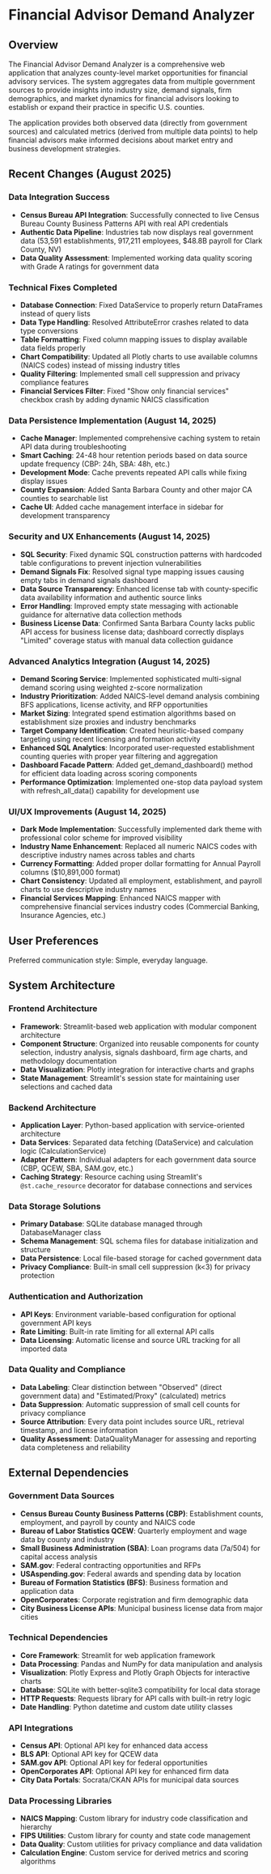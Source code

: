 # Financial Advisor Demand Analyzer

## Overview

The Financial Advisor Demand Analyzer is a comprehensive web application that analyzes county-level market opportunities for financial advisory services. The system aggregates data from multiple government sources to provide insights into industry size, demand signals, firm demographics, and market dynamics for financial advisors looking to establish or expand their practice in specific U.S. counties.

The application provides both observed data (directly from government sources) and calculated metrics (derived from multiple data points) to help financial advisors make informed decisions about market entry and business development strategies.

## Recent Changes (August 2025)

### Data Integration Success
- **Census Bureau API Integration**: Successfully connected to live Census Bureau County Business Patterns API with real API credentials
- **Authentic Data Pipeline**: Industries tab now displays real government data (53,591 establishments, 917,211 employees, $48.8B payroll for Clark County, NV)
- **Data Quality Assessment**: Implemented working data quality scoring with Grade A ratings for government data

### Technical Fixes Completed
- **Database Connection**: Fixed DataService to properly return DataFrames instead of query lists
- **Data Type Handling**: Resolved AttributeError crashes related to data type conversions
- **Table Formatting**: Fixed column mapping issues to display available data fields properly
- **Chart Compatibility**: Updated all Plotly charts to use available columns (NAICS codes) instead of missing industry titles
- **Quality Filtering**: Implemented small cell suppression and privacy compliance features
- **Financial Services Filter**: Fixed "Show only financial services" checkbox crash by adding dynamic NAICS classification

### Data Persistence Implementation (August 14, 2025)
- **Cache Manager**: Implemented comprehensive caching system to retain API data during troubleshooting
- **Smart Caching**: 24-48 hour retention periods based on data source update frequency (CBP: 24h, SBA: 48h, etc.)
- **Development Mode**: Cache prevents repeated API calls while fixing display issues
- **County Expansion**: Added Santa Barbara County and other major CA counties to searchable list
- **Cache UI**: Added cache management interface in sidebar for development transparency

### Security and UX Enhancements (August 14, 2025)
- **SQL Security**: Fixed dynamic SQL construction patterns with hardcoded table configurations to prevent injection vulnerabilities
- **Demand Signals Fix**: Resolved signal type mapping issues causing empty tabs in demand signals dashboard
- **Data Source Transparency**: Enhanced license tab with county-specific data availability information and authentic source links
- **Error Handling**: Improved empty state messaging with actionable guidance for alternative data collection methods
- **Business License Data**: Confirmed Santa Barbara County lacks public API access for business license data; dashboard correctly displays "Limited" coverage status with manual data collection guidance

### Advanced Analytics Integration (August 14, 2025)
- **Demand Scoring Service**: Implemented sophisticated multi-signal demand scoring using weighted z-score normalization
- **Industry Prioritization**: Added NAICS-level demand analysis combining BFS applications, license activity, and RFP opportunities
- **Market Sizing**: Integrated spend estimation algorithms based on establishment size proxies and industry benchmarks
- **Target Company Identification**: Created heuristic-based company targeting using recent licensing and formation activity
- **Enhanced SQL Analytics**: Incorporated user-requested establishment counting queries with proper year filtering and aggregation
- **Dashboard Facade Pattern**: Added get_demand_dashboard() method for efficient data loading across scoring components
- **Performance Optimization**: Implemented one-stop data payload system with refresh_all_data() capability for development use

### UI/UX Improvements (August 14, 2025)
- **Dark Mode Implementation**: Successfully implemented dark theme with professional color scheme for improved visibility
- **Industry Name Enhancement**: Replaced all numeric NAICS codes with descriptive industry names across tables and charts
- **Currency Formatting**: Added proper dollar formatting for Annual Payroll columns ($10,891,000 format)
- **Chart Consistency**: Updated all employment, establishment, and payroll charts to use descriptive industry names
- **Financial Services Mapping**: Enhanced NAICS mapper with comprehensive financial services industry codes (Commercial Banking, Insurance Agencies, etc.)

## User Preferences

Preferred communication style: Simple, everyday language.

## System Architecture

### Frontend Architecture
- **Framework**: Streamlit-based web application with modular component architecture
- **Component Structure**: Organized into reusable components for county selection, industry analysis, signals dashboard, firm age charts, and methodology documentation
- **Data Visualization**: Plotly integration for interactive charts and graphs
- **State Management**: Streamlit's session state for maintaining user selections and cached data

### Backend Architecture
- **Application Layer**: Python-based application with service-oriented architecture
- **Data Services**: Separated data fetching (DataService) and calculation logic (CalculationService)
- **Adapter Pattern**: Individual adapters for each government data source (CBP, QCEW, SBA, SAM.gov, etc.)
- **Caching Strategy**: Resource caching using Streamlit's `@st.cache_resource` decorator for database connections and services

### Data Storage Solutions
- **Primary Database**: SQLite database managed through DatabaseManager class
- **Schema Management**: SQL schema files for database initialization and structure
- **Data Persistence**: Local file-based storage for cached government data
- **Privacy Compliance**: Built-in small cell suppression (k<3) for privacy protection

### Authentication and Authorization
- **API Keys**: Environment variable-based configuration for optional government API keys
- **Rate Limiting**: Built-in rate limiting for all external API calls
- **Data Licensing**: Automatic license and source URL tracking for all imported data

### Data Quality and Compliance
- **Data Labeling**: Clear distinction between "Observed" (direct government data) and "Estimated/Proxy" (calculated) metrics
- **Data Suppression**: Automatic suppression of small cell counts for privacy compliance
- **Source Attribution**: Every data point includes source URL, retrieval timestamp, and license information
- **Quality Assessment**: DataQualityManager for assessing and reporting data completeness and reliability

## External Dependencies

### Government Data Sources
- **Census Bureau County Business Patterns (CBP)**: Establishment counts, employment, and payroll by county and NAICS code
- **Bureau of Labor Statistics QCEW**: Quarterly employment and wage data by county and industry
- **Small Business Administration (SBA)**: Loan programs data (7a/504) for capital access analysis
- **SAM.gov**: Federal contracting opportunities and RFPs
- **USAspending.gov**: Federal awards and spending data by location
- **Bureau of Formation Statistics (BFS)**: Business formation and application data
- **OpenCorporates**: Corporate registration and firm demographic data
- **City Business License APIs**: Municipal business license data from major cities

### Technical Dependencies
- **Core Framework**: Streamlit for web application framework
- **Data Processing**: Pandas and NumPy for data manipulation and analysis
- **Visualization**: Plotly Express and Plotly Graph Objects for interactive charts
- **Database**: SQLite with better-sqlite3 compatibility for local data storage
- **HTTP Requests**: Requests library for API calls with built-in retry logic
- **Date Handling**: Python datetime and custom date utility classes

### API Integrations
- **Census API**: Optional API key for enhanced data access
- **BLS API**: Optional API key for QCEW data
- **SAM.gov API**: Optional API key for federal opportunities
- **OpenCorporates API**: Optional API key for enhanced firm data
- **City Data Portals**: Socrata/CKAN APIs for municipal data sources

### Data Processing Libraries
- **NAICS Mapping**: Custom library for industry code classification and hierarchy
- **FIPS Utilities**: Custom library for county and state code management
- **Data Quality**: Custom utilities for privacy compliance and data validation
- **Calculation Engine**: Custom service for derived metrics and scoring algorithms